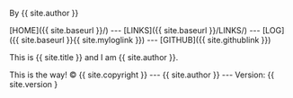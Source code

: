 By {{ site.author }}

[HOME]({{ site.baseurl }}/) --- [LINKS]({{ site.baseurl }}/LINKS/) --- [LOG]({{ site.baseurl }}{{ site.myloglink }}) --- [GITHUB]({{ site.githublink }})

This is {{ site.title }} and I am {{ site.author }}.

This is the way!
© {{ site.copyright }} --- {{ site.author }} --- Version: {{ site.version }
